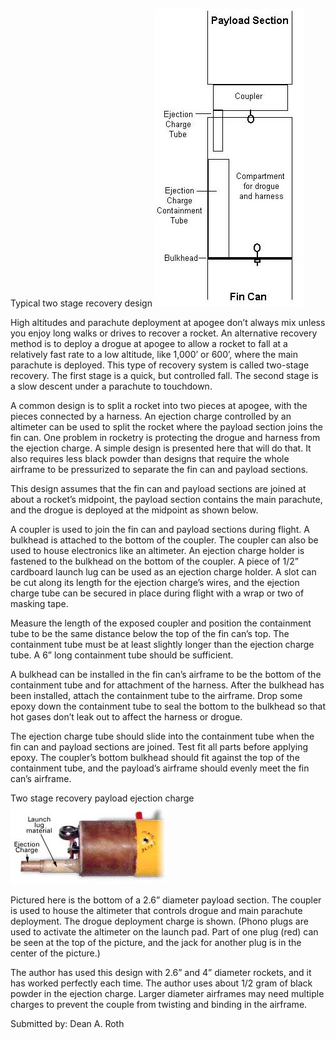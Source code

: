 Typical two stage recovery design ![](/images/recovery_drogue.jpg)

High altitudes and parachute deployment at apogee don’t always mix unless you enjoy long walks or drives to recover a rocket. An alternative recovery method is to deploy a drogue at apogee to allow a rocket to fall at a relatively fast rate to a low altitude, like 1,000’ or 600’, where the main parachute is deployed. This type of recovery system is called two-stage recovery. The first stage is a quick, but controlled fall. The second stage is a slow descent under a parachute to touchdown.

A common design is to split a rocket into two pieces at apogee, with the pieces connected by a harness. An ejection charge controlled by an altimeter can be used to split the rocket where the payload section joins the fin can. One problem in rocketry is protecting the drogue and harness from the ejection charge. A simple design is presented here that will do that. It also requires less black powder than designs that require the whole airframe to be pressurized to separate the fin can and payload sections.

This design assumes that the fin can and payload sections are joined at about a rocket’s midpoint, the payload section contains the main parachute, and the drogue is deployed at the midpoint as shown below.

A coupler is used to join the fin can and payload sections during flight. A bulkhead is attached to the bottom of the coupler. The coupler can also be used to house electronics like an altimeter. An ejection charge holder is fastened to the bulkhead on the bottom of the coupler. A piece of 1/2” cardboard launch lug can be used as an ejection charge holder. A slot can be cut along its length for the ejection charge’s wires, and the ejection charge tube can be secured in place during flight with a wrap or two of masking tape.

Measure the length of the exposed coupler and position the containment tube to be the same distance below the top of the fin can’s top. The containment tube must be at least slightly longer than the ejection charge tube. A 6” long containment tube should be sufficient.

A bulkhead can be installed in the fin can’s airframe to be the bottom of the containment tube and for attachment of the harness. After the bulkhead has been installed, attach the containment tube to the airframe. Drop some epoxy down the containment tube to seal the bottom to the bulkhead so that hot gases don’t leak out to affect the harness or drogue.

The ejection charge tube should slide into the containment tube when the fin can and payload sections are joined. Test fit all parts before applying epoxy. The coupler’s bottom bulkhead should fit against the top of the containment tube, and the payload’s airframe should evenly meet the fin can’s airframe.

Two stage recovery payload ejection charge ![](/images/recovery_eject3.jpg)

Pictured here is the bottom of a 2.6” diameter payload section. The coupler is used to house the altimeter that controls drogue and main parachute deployment. The drogue deployment charge is shown. (Phono plugs are used to activate the altimeter on the launch pad. Part of one plug (red) can be seen at the top of the picture, and the jack for another plug is in the center of the picture.)

The author has used this design with 2.6” and 4” diameter rockets, and it has worked perfectly each time. The author uses about 1/2 gram of black powder in the ejection charge. Larger diameter airframes may need multiple charges to prevent the couple from twisting and binding in the airframe.

Submitted by: Dean A. Roth

